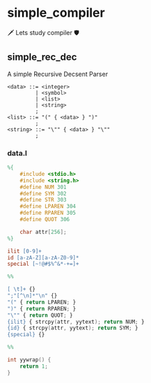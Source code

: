 # simple_compiler
🗡 Lets study compiler 🛡

## simple_rec_dec

A simple Recursive Decsent Parser

```
<data> ::= <integer>
         | <symbol>
         | <list>
         | <string>
         ;
<list> ::= "(" { <data> } ")"
         ;
<string> ::= "\"" { <data> } "\""
         ;
```

### data.l

```lex
%{
    #include <stdio.h>
    #include <string.h>
    #define NUM 301
    #define SYM 302
    #define STR 303
    #define LPAREN 304
    #define RPAREN 305
    #define QUOT 306

    char attr[256];
%}

ilit [0-9]+
id [a-zA-Z][a-zA-Z0-9]*
special [~!@#$%^&*-+=]+

%%

[ \t]+ {}
";"[^\n]*"\n" {}
"(" { return LPAREN; }
")" { return RPAREN; }
"\"" { return QUOT; }
{ilit} { strcpy(attr, yytext); return NUM; }
{id} { strcpy(attr, yytext); return SYM; }
{special} {}

%%

int yywrap() {
    return 1;
}
```
